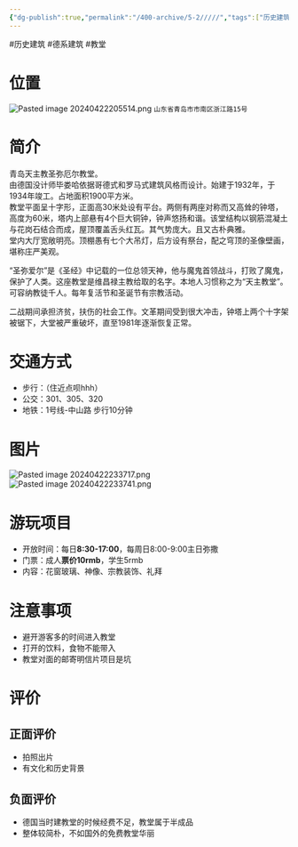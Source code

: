 ```yaml
---
{"dg-publish":true,"permalink":"/400-archive/5-2/////","tags":["历史建筑","德系建筑","教堂"]}
---
```


#历史建筑 #德系建筑 #教堂 
# 位置
![Pasted image 20240422205514.png](/img/user/800-%E5%85%B6%E4%BB%96/801-%E5%9B%BE%E7%89%87/Pasted%20image%2020240422205514.png)
`山东省青岛市市南区浙江路15号`
# 简介
青岛天主教圣弥厄尔教堂。  
由德国没计师毕娄哈依据哥德式和罗马式建筑风格而设计。始建于1932年，于1934年竣工。占地面积1900平方米。  
教堂平面呈十字形，正面高30米处设有平台。两侧有两座对称而又高耸的钟塔，高度为60米，塔内上部悬有4个巨大铜钟，钟声悠扬和谐。该堂结构以钢筋混凝土与花岗石结合而成，屋顶覆盖舌头红瓦。其气势庞大。且又古朴典雅。  
堂内大厅宽敞明亮。顶棚愚有七个大吊灯，后方设有祭台，配之穹顶的圣像壁画，堪称庄严美观。

“圣弥爱尔”是《圣经》中记载的一位总领天神，他与魔鬼首领战斗，打败了魔鬼，保护了人类。这座教堂是维昌禄主教给取的名字。本地人习惯称之为“天主教堂”。可容纳教徒千人。每年复活节和圣诞节有宗教活动。

二战期间承担济贫，扶伤的社会工作。文革期间受到很大冲击，钟塔上两个十字架被锯下，大堂被严重破坏，直至1981年逐渐恢复正常。
# 交通方式
- 步行：（住近点呗hhh）
- 公交：301、305、320
- 地铁：1号线-中山路 步行10分钟
# 图片
![Pasted image 20240422233717.png](/img/user/800-%E5%85%B6%E4%BB%96/801-%E5%9B%BE%E7%89%87/Pasted%20image%2020240422233717.png)
![Pasted image 20240422233741.png](/img/user/800-%E5%85%B6%E4%BB%96/801-%E5%9B%BE%E7%89%87/Pasted%20image%2020240422233741.png)

# 游玩项目
- 开放时间：每日**8:30-17:00**，每周日8:00-9:00主日弥撒
- 门票：成人**票价10rmb**，学生5rmb
- 内容：花窗玻璃、神像、宗教装饰、礼拜
# 注意事项
- 避开游客多的时间进入教堂
- 打开的饮料，食物不能带入
- 教堂对面的邮寄明信片项目是坑
# 评价
## 正面评价
- 拍照出片
- 有文化和历史背景
## 负面评价
- 德国当时建教堂的时候经费不足，教堂属于半成品
- 整体较简朴，不如国外的免费教堂华丽